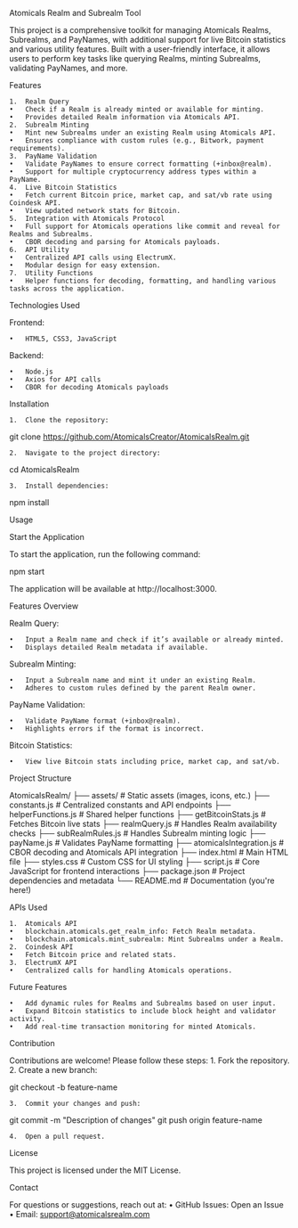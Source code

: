 Atomicals Realm and Subrealm Tool

This project is a comprehensive toolkit for managing Atomicals Realms, Subrealms, and PayNames, with additional support for live Bitcoin statistics and various utility features. Built with a user-friendly interface, it allows users to perform key tasks like querying Realms, minting Subrealms, validating PayNames, and more.

Features

	1.	Realm Query
	•	Check if a Realm is already minted or available for minting.
	•	Provides detailed Realm information via Atomicals API.
	2.	Subrealm Minting
	•	Mint new Subrealms under an existing Realm using Atomicals API.
	•	Ensures compliance with custom rules (e.g., Bitwork, payment requirements).
	3.	PayName Validation
	•	Validate PayNames to ensure correct formatting (+inbox@realm).
	•	Support for multiple cryptocurrency address types within a PayName.
	4.	Live Bitcoin Statistics
	•	Fetch current Bitcoin price, market cap, and sat/vb rate using Coindesk API.
	•	View updated network stats for Bitcoin.
	5.	Integration with Atomicals Protocol
	•	Full support for Atomicals operations like commit and reveal for Realms and Subrealms.
	•	CBOR decoding and parsing for Atomicals payloads.
	6.	API Utility
	•	Centralized API calls using ElectrumX.
	•	Modular design for easy extension.
	7.	Utility Functions
	•	Helper functions for decoding, formatting, and handling various tasks across the application.

Technologies Used

Frontend:

	•	HTML5, CSS3, JavaScript

Backend:

	•	Node.js
	•	Axios for API calls
	•	CBOR for decoding Atomicals payloads

Installation

	1.	Clone the repository:

git clone https://github.com/AtomicalsCreator/AtomicalsRealm.git


	2.	Navigate to the project directory:

cd AtomicalsRealm


	3.	Install dependencies:

npm install

Usage

Start the Application

To start the application, run the following command:

npm start

The application will be available at http://localhost:3000.

Features Overview

Realm Query:

	•	Input a Realm name and check if it’s available or already minted.
	•	Displays detailed Realm metadata if available.

Subrealm Minting:

	•	Input a Subrealm name and mint it under an existing Realm.
	•	Adheres to custom rules defined by the parent Realm owner.

PayName Validation:

	•	Validate PayName format (+inbox@realm).
	•	Highlights errors if the format is incorrect.

Bitcoin Statistics:

	•	View live Bitcoin stats including price, market cap, and sat/vb.

Project Structure

AtomicalsRealm/
├── assets/               # Static assets (images, icons, etc.)
├── constants.js          # Centralized constants and API endpoints
├── helperFunctions.js    # Shared helper functions
├── getBitcoinStats.js    # Fetches Bitcoin live stats
├── realmQuery.js         # Handles Realm availability checks
├── subRealmRules.js      # Handles Subrealm minting logic
├── payName.js            # Validates PayName formatting
├── atomicalsIntegration.js # CBOR decoding and Atomicals API integration
├── index.html            # Main HTML file
├── styles.css            # Custom CSS for UI styling
├── script.js             # Core JavaScript for frontend interactions
├── package.json          # Project dependencies and metadata
└── README.md             # Documentation (you're here!)

APIs Used

	1.	Atomicals API
	•	blockchain.atomicals.get_realm_info: Fetch Realm metadata.
	•	blockchain.atomicals.mint_subrealm: Mint Subrealms under a Realm.
	2.	Coindesk API
	•	Fetch Bitcoin price and related stats.
	3.	ElectrumX API
	•	Centralized calls for handling Atomicals operations.

Future Features

	•	Add dynamic rules for Realms and Subrealms based on user input.
	•	Expand Bitcoin statistics to include block height and validator activity.
	•	Add real-time transaction monitoring for minted Atomicals.

Contribution

Contributions are welcome! Please follow these steps:
	1.	Fork the repository.
	2.	Create a new branch:

git checkout -b feature-name


	3.	Commit your changes and push:

git commit -m "Description of changes"
git push origin feature-name


	4.	Open a pull request.

License

This project is licensed under the MIT License.

Contact

For questions or suggestions, reach out at:
	•	GitHub Issues: Open an Issue
	•	Email: support@atomicalsrealm.com
